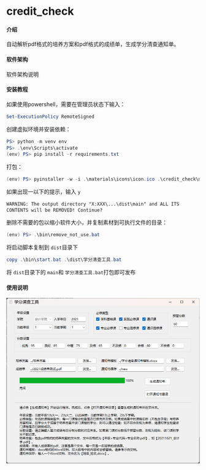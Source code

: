 # credit_check

#### 介绍

自动解析pdf格式的培养方案和pdf格式的成绩单，生成学分清查通知单。

#### 软件架构

软件架构说明

#### 安装教程

如果使用powershell，需要在管理员状态下输入：

```powershell
Set-ExecutionPolicy RemoteSigned
```

创建虚拟环境并安装依赖：

```powershell
PS> python -m venv env
PS> .\env\Scripts\activate
(env) PS> pip install -r requirements.txt
```

打包：

```powershell
(env) PS> pyinstaller -w -i .\materials\icons\icon.ico .\credit_check\main.py
```

如果出现一以下的提示，输入 `y`

```
WARNING: The output directory "X:XXX\...\dist\main" and ALL ITS CONTENTS will be REMOVED! Continue?
```

删除不需要的包以缩小软件大小，并复制素材到可执行文件的目录：

```powershell
(env) PS> .\bin\remove_not_use.bat
```

将启动脚本复制到 `dist`目录下

```powershell
copy .\bin\start.bat .\dist\学分清查工具.bat
```

将 `dist`目录下的 `main`和 `学分清查工具.bat`打包即可发布

#### 使用说明

![图片](doc/images/main_window.png)
